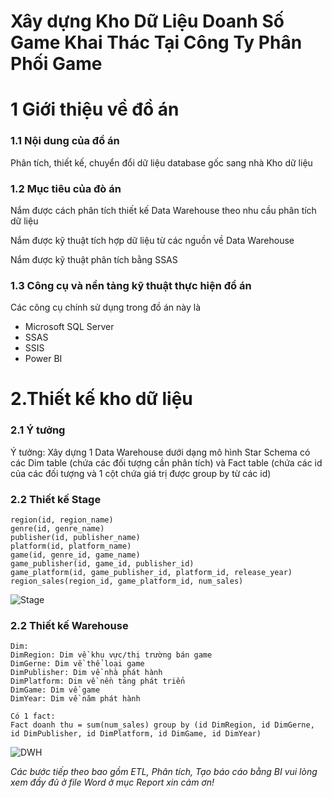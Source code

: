 # Xây dựng Kho Dữ Liệu Doanh Số Game Khai Thác Tại Công Ty Phân Phối Game

# 1 Giới thiệu về đồ án
### 1.1 Nội dung của đồ án
Phân tích, thiết kế, chuyển đổi dữ liệu database gốc sang nhà Kho dữ liệu

### 1.2 Mục tiêu của đò án
Nắm được cách phân tích thiết kế Data Warehouse theo nhu cầu phân tích dữ liệu

Nắm được kỹ thuật tích hợp dữ liệu từ các nguồn về Data Warehouse

Nắm được kỹ thuật phân tích bằng SSAS
### 1.3 Công cụ và nền tảng kỹ thuật thực hiện đồ án
Các công cụ chính sử dụng trong đồ án này là 
+ Microsoft SQL Server 
+ SSAS
+ SSIS
+ Power BI
  
# 2.Thiết kế kho dữ liệu
### 2.1 Ý tưởng

Ý tưởng: Xây dựng 1 Data Warehouse dưới dạng mô hình Star Schema có các Dim table (chứa các đối tượng cần phân tích) và Fact table (chứa các id của các đối tượng và 1 cột chứa giá trị được group by từ các id)

### 2.2 Thiết kế Stage
```
region(id, region_name)
genre(id, genre_name)
publisher(id, publisher_name)
platform(id, platform_name)
game(id, genre_id, game_name)
game_publisher(id, game_id, publisher_id)
game_platform(id, game_publisher_id, platform_id, release_year)
region_sales(region_id, game_platform_id, num_sales)

```
![Stage](https://github.com/minhduc2672002/DWH_GameSale/assets/133132824/2a45579d-3e95-4b2e-88ba-3e3e8cb7bfd4)

### 2.2 Thiết kế Warehouse
```
Dim:
DimRegion: Dim về khu vực/thị trường bán game
DimGerne: Dim về thể loại game
DimPublisher: Dim về nhà phát hành
DimPlatform: Dim về nền tảng phát triển
DimGame: Dim về game
DimYear: Dim về năm phát hành

Có 1 fact:
Fact doanh thu = sum(num_sales) group by (id DimRegion, id DimGerne, id DimPublisher, id DimPlatform, id DimGame, id DimYear)

```
![DWH](https://github.com/minhduc2672002/DWH_GameSale/assets/133132824/75962bd7-e0df-47a1-984f-aa5950a983f4)

*Các bước tiếp theo bao gồm ETL, Phân tích, Tạo báo cáo bằng BI vui lòng xem đầy đủ ở file Word ở mục Report xin cảm ơn!*
